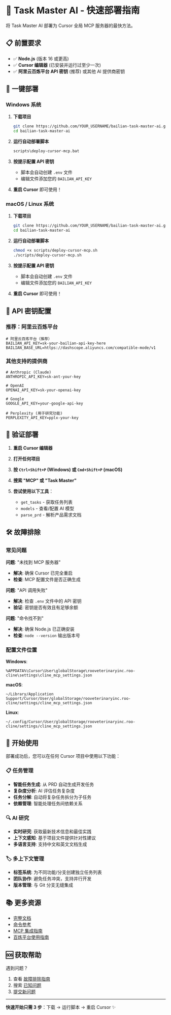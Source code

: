 # 🚀 Task Master AI - 快速部署指南

将 Task Master AI 部署为 Cursor 全局 MCP 服务器的最快方法。

## 📋 前置要求

- ✅ **Node.js** (版本 16 或更高)
- ✅ **Cursor 编辑器** (已安装并运行过至少一次)
- ✅ **阿里云百炼平台 API 密钥** (推荐) 或其他 AI 提供商密钥

## 🎯 一键部署

### Windows 系统

1. **下载项目**
   ```bash
   git clone https://github.com/YOUR_USERNAME/bailian-task-master-ai.git
   cd bailian-task-master-ai
   ```

2. **运行自动部署脚本**
   ```bash
   scripts\deploy-cursor-mcp.bat
   ```

3. **按提示配置 API 密钥**
   - 脚本会自动创建 `.env` 文件
   - 编辑文件添加您的 `BAILIAN_API_KEY`

4. **重启 Cursor** 即可使用！

### macOS / Linux 系统

1. **下载项目**
   ```bash
   git clone https://github.com/YOUR_USERNAME/bailian-task-master-ai.git
   cd bailian-task-master-ai
   ```

2. **运行自动部署脚本**
   ```bash
   chmod +x scripts/deploy-cursor-mcp.sh
   ./scripts/deploy-cursor-mcp.sh
   ```

3. **按提示配置 API 密钥**
   - 脚本会自动创建 `.env` 文件
   - 编辑文件添加您的 `BAILIAN_API_KEY`

4. **重启 Cursor** 即可使用！

## 🔑 API 密钥配置

### 推荐：阿里云百炼平台

```env
# 阿里云百炼平台（推荐）
BAILIAN_API_KEY=sk-your-bailian-api-key-here
BAILIAN_BASE_URL=https://dashscope.aliyuncs.com/compatible-mode/v1
```

### 其他支持的提供商

```env
# Anthropic (Claude)
ANTHROPIC_API_KEY=sk-ant-your-key

# OpenAI
OPENAI_API_KEY=sk-your-openai-key

# Google
GOOGLE_API_KEY=your-google-api-key

# Perplexity (用于研究功能)
PERPLEXITY_API_KEY=pplx-your-key
```

## 🧪 验证部署

1. **重启 Cursor 编辑器**

2. **打开任何项目**

3. **按 `Ctrl+Shift+P` (Windows) 或 `Cmd+Shift+P` (macOS)**

4. **搜索 "MCP" 或 "Task Master"**

5. **尝试使用以下工具**：
   - `get_tasks` - 获取任务列表
   - `models` - 查看/配置 AI 模型
   - `parse_prd` - 解析产品需求文档

## 🛠️ 故障排除

### 常见问题

**问题**: "未找到 MCP 服务器"
- **解决**: 确保 Cursor 已完全重启
- **检查**: MCP 配置文件是否正确生成

**问题**: "API 调用失败"
- **解决**: 检查 `.env` 文件中的 API 密钥
- **验证**: 密钥是否有效且有足够余额

**问题**: "命令找不到"
- **解决**: 确保 Node.js 已正确安装
- **检查**: `node --version` 输出版本号

### 配置文件位置

**Windows**:
```
%APPDATA%\Cursor\User\globalStorage\rooveterinaryinc.roo-cline\settings\cline_mcp_settings.json
```

**macOS**:
```
~/Library/Application Support/Cursor/User/globalStorage/rooveterinaryinc.roo-cline/settings/cline_mcp_settings.json
```

**Linux**:
```
~/.config/Cursor/User/globalStorage/rooveterinaryinc.roo-cline/settings/cline_mcp_settings.json
```

## 🎉 开始使用

部署成功后，您可以在任何 Cursor 项目中使用以下功能：

### 📋 任务管理
- **智能任务生成**: 从 PRD 自动生成开发任务
- **复杂度分析**: AI 评估任务复杂度
- **任务分解**: 自动将复杂任务拆分为子任务
- **依赖管理**: 智能处理任务间依赖关系

### 🔍 AI 研究
- **实时研究**: 获取最新技术信息和最佳实践
- **上下文感知**: 基于项目文件提供针对性建议
- **多语言支持**: 支持中文和英文文档生成

### 🏷️ 多上下文管理
- **标签系统**: 为不同功能/分支创建独立任务列表
- **团队协作**: 避免任务冲突，支持并行开发
- **版本管理**: 与 Git 分支无缝集成

## 📚 更多资源

- [完整文档](docs/)
- [命令参考](docs/command-reference.md)
- [MCP 集成指南](docs/CURSOR-MCP-SETUP.md)
- [百炼平台使用指南](docs/examples/bailian-usage.md)

## 🆘 获取帮助

遇到问题？
1. 查看 [故障排除指南](docs/CURSOR-MCP-SETUP.md#故障排除)
2. 搜索 [已知问题](https://github.com/YOUR_USERNAME/bailian-task-master-ai/issues)
3. [提交新问题](https://github.com/YOUR_USERNAME/bailian-task-master-ai/issues/new)

---

**快速开始只需 3 步**：下载 → 运行脚本 → 重启 Cursor ✨ 